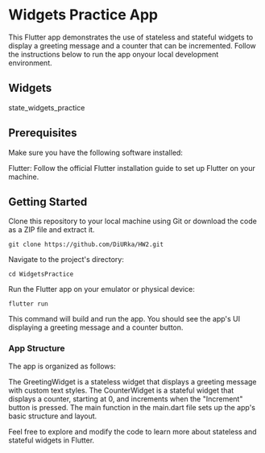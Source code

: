 # Widgets Practice App

This Flutter app demonstrates the use of stateless and stateful widgets to display a greeting message and a counter that can be incremented. Follow the instructions below to run the app onyour local development environment.


## Widgets

state_widgets_practice

## Prerequisites

Make sure you have the following software installed:

Flutter: Follow the official Flutter installation guide to set up Flutter on your machine.

## Getting Started

Clone this repository to your local machine using Git or download the code as a ZIP file and extract it.

    git clone https://github.com/DiURka/HW2.git

Navigate to the project's directory:

    cd WidgetsPractice

Run the Flutter app on your emulator or physical device:

    flutter run

This command will build and run the app. You should see the app's UI displaying a greeting message and a counter button.


### App Structure

The app is organized as follows:

The GreetingWidget is a stateless widget that displays a greeting message with custom text styles.
The CounterWidget is a stateful widget that displays a counter, starting at 0, and increments when the "Increment" button is pressed.
The main function in the main.dart file sets up the app's basic structure and layout.

Feel free to explore and modify the code to learn more about stateless and stateful widgets in Flutter.